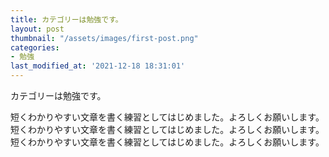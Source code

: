 ```yaml
---
title: カテゴリーは勉強です。
layout: post
thumbnail: "/assets/images/first-post.png"
categories:
- 勉強
last_modified_at: '2021-12-18 18:31:01'
---
```


カテゴリーは勉強です。
<!--more-->
短くわかりやすい文章を書く練習としてはじめました。よろしくお願いします。
短くわかりやすい文章を書く練習としてはじめました。よろしくお願いします。
短くわかりやすい文章を書く練習としてはじめました。よろしくお願いします。
